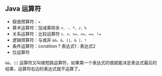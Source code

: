 ## Java 运算符

- 赋值预算符：`=`
- 算术运算符：加减乘除余 `+、-、*、/、%`
- 关系运算符：比较运算符 `>、<、>=、<=、==、!=`
- 逻辑预算符：与或非 `&&、&、||、& |、!`
- 条件运算符：condition ? 表达式1 : 表达式2
- 位运算符


`&&`、`||` 运算符又叫做短路运算符，如果第一个表达式的值就能决定表达式最后的结果，运算符右边的表达式就不运算了。 


